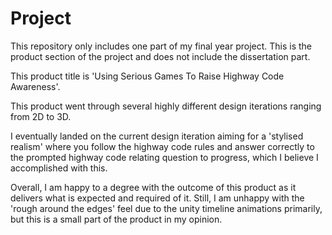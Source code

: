 # Project

This repository only includes one part of my final year project. This is the product section of the project and does not include the dissertation part.

This product title is 'Using Serious Games To Raise Highway Code Awareness'.

This product went through several highly different design iterations ranging from 2D to 3D. 

I eventually landed on the current design iteration aiming for a 'stylised realism' where you follow the highway code rules and answer correctly to the prompted highway code relating question to progress, which I believe I accomplished with this.

Overall, I am happy to a degree with the outcome of this product as it delivers what is expected and required of it. Still, I am unhappy with the 'rough around the edges' feel due to the unity timeline animations primarily, but this is a small part of the product in my opinion.
